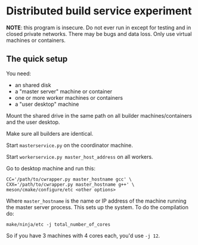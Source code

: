 # Distributed build service experiment

**NOTE**: this program is insecure. Do not ever run in except for
  testing and in closed private networks. There may be bugs and data
  loss. Only use virtual machines or containers.

## The quick setup

You need:

 - an shared disk
 - a "master server" machine or container
 - one or more worker machines or containers
 - a "user desktop" machine

Mount the shared drive in the same path on all builder
machines/containers and the user desktop.

Make sure all builders are identical.

Start `masterservice.py` on the coordinator machine.

Start `workerservice.py master_host_address` on all workers.

Go to desktop machine and run this:

    CC='/path/to/cwrapper.py master_hostname gcc' \
    CXX='/path/to/cwrapper.py master_hostname g++' \
    meson/cmake/configure/etc <other options>

Where `master_hostname` is the name or IP address of the machine
running the master server process. This sets up the system. To do the
compilation do:

    make/ninja/etc -j total_number_of_cores

So if you have 3 machines with 4 cores each, you'd use `-j 12`.

